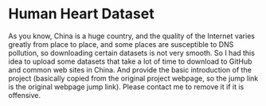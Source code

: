 # Human Heart Dataset

As you know, China is a huge country, and the quality of the Internet varies greatly from place to place, and some places are susceptible to DNS pollution, so downloading certain datasets is not very smooth. So I had this idea to upload some datasets that take a lot of time to download to GitHub and common web sites in China. And provide the basic introduction of the project (basically copied from the original project webpage, so the jump link is the original webpage jump link).
Please contact me to remove it if it is offensive.